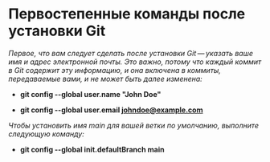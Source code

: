 # Первостепенные команды после установки Git

*Первое, что вам следует сделать после установки Git — указать ваше имя и адрес электронной почты. 
Это важно, потому что каждый коммит в Git содержит эту информацию, 
и она включена в коммиты, передаваемые вами, и не может быть далее изменена:*

*   **git config --global user.name "John Doe"**

*   **git config --global user.email johndoe@example.com**

*Чтобы установить имя main для вашей ветки по умолчанию, выполните следующую команду:*

*  **git config --global init.defaultBranch main**